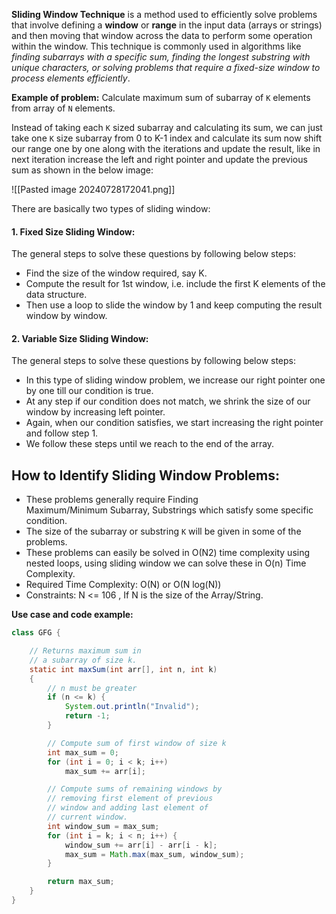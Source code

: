 **Sliding Window Technique** is a method used to efficiently solve problems that involve defining a **window** or **range** in the input data (arrays or strings) and then moving that window across the data to perform some operation within the window. This technique is commonly used in algorithms like *finding subarrays with a specific sum, finding the longest substring with unique characters, or solving problems that require a fixed-size window to process elements efficiently*.

**Example of problem:** Calculate maximum sum of subarray of `K` elements from array of `N` elements.

Instead of taking each `K` sized subarray and calculating its sum, we can just take one `K` size subarray from 0 to K-1 index and calculate its sum now shift our range one by one along with the iterations and update the result, like in next iteration increase the left and right pointer and update the previous sum as shown in the below image:

![[Pasted image 20240728172041.png]]

There are basically two types of sliding window:

#### 1. Fixed Size Sliding Window:
The general steps to solve these questions by following below steps:
- Find the size of the window required, say K.
- Compute the result for 1st window, i.e. include the first K elements of the data structure.
- Then use a loop to slide the window by 1 and keep computing the result window by window.
#### 2. Variable Size Sliding Window:
The general steps to solve these questions by following below steps:
- In this type of sliding window problem, we increase our right pointer one by one till our condition is true.
- At any step if our condition does not match, we shrink the size of our window by increasing left pointer.
- Again, when our condition satisfies, we start increasing the right pointer and follow step 1.
- We follow these steps until we reach to the end of the array.

## How to Identify Sliding Window Problems:
- These problems generally require Finding Maximum/Minimum Subarray, Substrings which satisfy some specific condition.
- The size of the subarray or substring `K` will be given in some of the problems.
- These problems can easily be solved in O(N2) time complexity using nested loops, using sliding window we can solve these in O(n) Time Complexity.
- Required Time Complexity: O(N) or O(N log(N))
- Constraints: N <= 106 , If N is the size of the Array/String.

**Use case and code example:**

```java
class GFG {

    // Returns maximum sum in
    // a subarray of size k.
    static int maxSum(int arr[], int n, int k)
    {
        // n must be greater
        if (n <= k) {
            System.out.println("Invalid");
            return -1;
        }

        // Compute sum of first window of size k
        int max_sum = 0;
        for (int i = 0; i < k; i++)
            max_sum += arr[i];

        // Compute sums of remaining windows by
        // removing first element of previous
        // window and adding last element of
        // current window.
        int window_sum = max_sum;
        for (int i = k; i < n; i++) {
            window_sum += arr[i] - arr[i - k];
            max_sum = Math.max(max_sum, window_sum);
        }

        return max_sum;
    }
}
```


